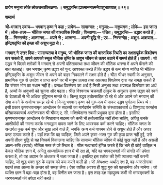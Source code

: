 **प्रायेण मनुजा लोके लोकतत्त्वविचक्षणा: ।** **समुद्धरन्ति ह्यात्मानमात्मनैवाशुभाशयात् ॥ १९॥** 

**शब्दार्थ** 

**श्री-भगवान् उवाच—** **भगवान् कृष्ण ने कहा** **; प्रायेण—** **सामान्यत:** **; मनुजा:—** **मनुष्यगण** **; लोके—** **इस जगत में** **; लोक-तत्त्व—** **भौतिक जगत की वास्तविक स्थिति** **; विचक्षणा:—** **पंडित** **; समुद्धरन्ति—** **उद्धार करते हैं** **; हि—** **निस्सन्देह** **; आत्मानम्—** **अपने से** **;** **आत्मना—** **अपनी बुद्धि से** **; एव—** **निस्सन्देह** **; अशुभ-आशयात्—** **इन्द्रियतृप्ति की इच्छा की अशुभ मुद्रा से।** **.** 

**भगवान् ने उत्तर दिया : सामान्यतया वे मनुष्य, जो भौतिक जगत की वास्तविक स्थिति का** **दक्षतापूर्वक विश्लेषण कर सकते हैं, अपने आपको स्थूल भौतिक तृप्ति के अशुभ जीवन से** **ऊपर उठाने में समर्थ होते हैं।** **तात्पर्य :** श्री उद्धव ने पिछले श्लोकों में भगवान् से अपनी पतितावस्था तथा जीवन की भौतिक धारणा में अपने फँसने की बात बतलाई। अब भगवान् कृष्ण उद्धव को पुन: आश्वस्त करते हैं कि उद्धव से कम योग्य व्यक्ति भी भौतिक इन्द्रियतृप्ति के अशुभ जीवन से अपने को बाहर निकालने में सक्षम होते हैं। श्रील श्रीधर स्वामी के अनुसार, प्रामाणिक गुरु से उपदेश न प्राप्त करने पर भी मनुष्य प्रत्यक्ष तथा अप्रत्यक्ष विश्लेषण द्वारा यह समझ सकते हैं कि संसार भोग का स्थान नहीं है। प्रत्यक्ष विश्लेषण का अर्थ है निजी अनुभव तथा अप्रत्यक्ष विश्लेषण का अर्थ है, अन्यों के अनुभवों को सुनना और पढऩा। श्रील विश्वनाथ चक्रवर्ती ठाकुर के अनुसार कृष्ण उद्धव को स्वर्ग के देवताओं से भी अधिक बुद्धिमान मानते थे। किन्तु उद्धव हतोत्साहित हो रहे थे और अपने को भगवान् की सेवा करने के अयोग्य समझ रहे थे। किन्तु भगवान् कृष्ण को गुरु-रूप में पाकर उद्धव पूर्णतया स्थिर थे। इसी प्रकार कृष्णभावनामृत आन्दोलन के सदस्यों का मार्गदर्शन समिति के संस्थापकाचार्य ú विष्णुपाद परमहंस परिव्राजकाचार्य अष्टोत्तरशत श्री श्रीमद् ए. सी. भक्तिवेदान्त स्वामी प्रभुपाद द्वारा होता है। इसलिए कृष्णभावनामृत आन्दोलन के निष्ठावान सदस्य को कभी भी हतोत्साहित नहीं होना चाहिए, अपितु उनके आशीर्वादों की गणना करके भगवद्धाम वापस जाने के लिए आवश्यक कर्म करने चाहिए। भौतिक जगत के अन्तर्गत कुछ कर्म शुभ और सुख लाने वाले हैं, जबकि अन्य कर्म पापमय होने से अशुभ होते हैं और अपार कष्ट उत्पन्न करते हैं। यहाँ तक कि वह व्यकि्त, जिसे अपने कृष्ण-भक्त गुरु की कृपा प्राप्त नहीं हुई, उसे अपनी तीक्ष्ण बुद्धि से यह निष्कर्ष निकालना चाहिए कि सामान्य भौतिक जीवन में कोई सुख नहीं है और असली आत्म-रुचि (स्वार्थ) भौतिक स्तर से परे स्थित है। श्रील मध्वाचार्य इंगित करते हैं कि भले ही कोई व्यकि्त न केवल भौतिक ज्ञान में, अपितु आध्यात्मिक ज्ञान में भी दक्ष हो, यदि वह भगवद्भक्तों की संगति की उपेक्षा करता है, तो वह अज्ञान के अंधकार में चला जाता है। इसलिए इस श्लोक की ऐसी व्यालया नहीं करनी चाहिए, जो शुद्ध भक्त गुरु के महत्त्व को कम करने वाली हो। जो *विचक्षण:* अर्थात् दक्ष है, वह अन्ततोगत्वा पदार्थ तथा आत्मा के अन्तर को समझ लेगा। ऐसा व्यक्ति अवश्य ही शुद्ध गुरु को पहचानेगा और मानेगा। जो व्यक्ति ज्ञान में बढ़ा-चढ़ा होता है, वह विनीत बन जाता है। इस तरह दक्ष महापुरुष कभी भी भगवद्भक्तों के चरणकमलों की उपेक्षा नहीं करते।  